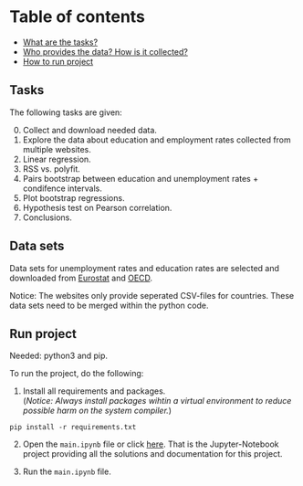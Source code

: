 # Table of contents
* [What are the tasks?](#tasks)
* [Who provides the data? How is it collected?](#data-sets)
* [How to run project](#run-project)

## Tasks
The following tasks are given:

<ol start="0">
  <li>Collect and download needed data.</li>
  <li> Explore the data about education and employment rates collected from multiple websites.</li>
  <li>Linear regression.</li>
  <li>RSS vs. polyfit.</li>
  <li>Pairs bootstrap between education and unemployment rates + condifence intervals.</li>
  <li>Plot bootstrap regressions.</li>
  <li>Hypothesis test on Pearson correlation.</li>
  <li>Conclusions.</li>
</ol>

## Data sets
Data sets for unemployment rates and education rates are selected and downloaded from [Eurostat](https://ec.europa.eu/eurostat/web/products-eurostat-news/-/DDN-20190920-1) and [OECD](https://data.oecd.org/unemp/unemployment-rates-by-education-level.htm).

Notice: The websites only provide seperated CSV-files for countries. These data sets need to be merged within the python code.

## Run project
Needed: python3 and pip.

To run the project, do the following:
1. Install all requirements and packages.
<br>(*Notice: Always install packages wihtin a virtual environment to reduce possible harm on the system compiler.*)

```
pip install -r requirements.txt
```

2. Open the `main.ipynb` file or click [here](/examTask/main.ipynb). That is the Jupyter-Notebook project providing all the solutions and documentation for this project.

3. Run the `main.ipynb` file.